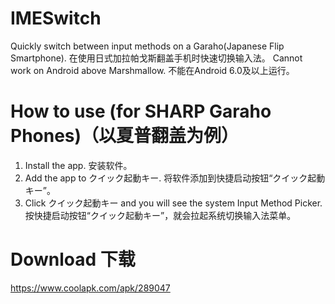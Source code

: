 # IMESwitch
Quickly switch between input methods on a Garaho(Japanese Flip Smartphone).
在使用日式加拉帕戈斯翻盖手机时快速切换输入法。
Cannot work on Android above Marshmallow.
不能在Android 6.0及以上运行。

# How to use (for SHARP Garaho Phones)（以夏普翻盖为例）
1. Install the app. 安装软件。
2. Add the app to クイック起動キー. 将软件添加到快捷启动按钮“クイック起動キー”。
3. Click クイック起動キー and you will see the system Input Method Picker. 按快捷启动按钮“クイック起動キー”，就会拉起系统切换输入法菜单。

# Download 下载
https://www.coolapk.com/apk/289047

